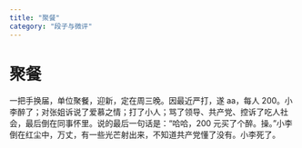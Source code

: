```yaml
---
title: "聚餐"
category: "段子与微评"
---
```

# 聚餐

一把手换届，单位聚餐，迎新，定在周三晚。因最近严打，遂 aa，每人 200。小李醉了；对张姐诉说了爱慕之情；打了小人；骂了领导、共产党、控诉了吃人社会，最后倒在同事怀里。说的最后一句话是：“哈哈，200 元买了个醉。操。”小李倒在红尘中，万丈，有一些光芒射出来，不知道共产党懂了没有。小李死了。


